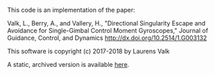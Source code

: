 This code is an implementation of the paper:

Valk, L., Berry, A., and Vallery, H.,
"Directional Singularity Escape and Avoidance for Single-Gimbal Control Moment Gyroscopes,"
Journal of Guidance, Control, and Dynamics
http://dx.doi.org/10.2514/1.G003132

This software is copyright (c) 2017-2018 by Laurens Valk

A static, archived version is available [here](http://doi.org/10.4121/uuid:fe0d2307-354f-449d-b786-f063df1723c2).
